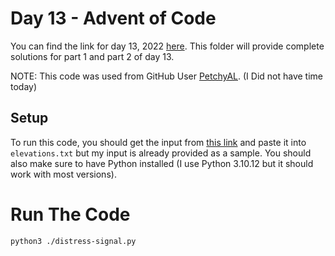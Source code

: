 # Day 13 - Advent of Code

You can find the link for day 13, 2022 [here](https://adventofcode.com/2022/day/13). This folder will provide complete solutions for part 1 and part 2 of day 13.

NOTE: This code was used from GitHub User [PetchyAL](https://github.com/PetchyAL/AoC2022/blob/main/solutions/day13/day13.py). (I Did not have time today)

## Setup

To run this code, you should get the input from [this link](https://adventofcode.com/2022/day/13/input) and paste it into `elevations.txt` but my input is already provided as a sample. You should also make sure to have Python installed (I use Python 3.10.12 but it should work with most versions).

# Run The Code

```bash
python3 ./distress-signal.py
```
